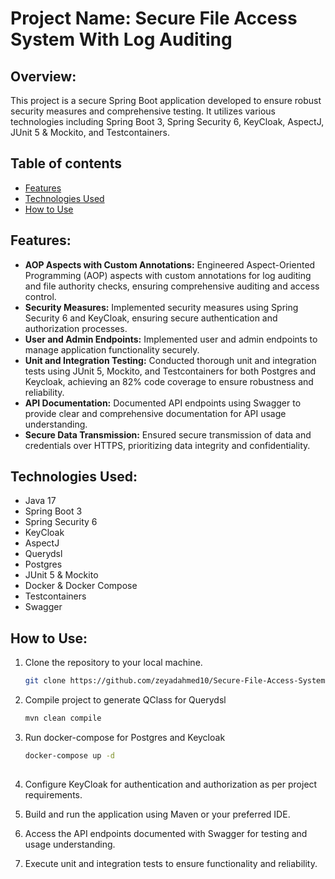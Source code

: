 # Project Name: Secure File Access System With Log Auditing


## Overview:
This project is a secure Spring Boot application developed to ensure robust security measures and comprehensive testing. It utilizes various technologies including Spring Boot 3, Spring Security 6, KeyCloak, AspectJ, JUnit 5 & Mockito, and Testcontainers.
## Table of contents
- [Features](#features)
- [Technologies Used](#technologies-used)
- [How to Use](#how-to-use)
  
## Features:
- **AOP Aspects with Custom Annotations:** Engineered Aspect-Oriented Programming (AOP) aspects with custom annotations for log auditing and file authority checks, ensuring comprehensive auditing and access control.
- **Security Measures:** Implemented security measures using Spring Security 6 and KeyCloak, ensuring secure authentication and authorization processes.
- **User and Admin Endpoints:** Implemented user and admin endpoints to manage application functionality securely.
- **Unit and Integration Testing:** Conducted thorough unit and integration tests using JUnit 5, Mockito, and Testcontainers for both Postgres and Keycloak, achieving an 82% code coverage to ensure robustness and reliability.
- **API Documentation:** Documented API endpoints using Swagger to provide clear and comprehensive documentation for API usage understanding.
- **Secure Data Transmission:** Ensured secure transmission of data and credentials over HTTPS, prioritizing data integrity and confidentiality.

## Technologies Used:
- Java 17
- Spring Boot 3
- Spring Security 6
- KeyCloak
- AspectJ
- Querydsl
- Postgres
- JUnit 5 & Mockito
- Docker & Docker Compose
- Testcontainers
- Swagger

## How to Use:
1. Clone the repository to your local machine.
   
   ```bash
   git clone https://github.com/zeyadahmed10/Secure-File-Access-System-With-Log-Auditing.git
2. Compile project to generate QClass for Querydsl

     ```bash
     mvn clean compile
3. Run docker-compose for Postgres and Keycloak

     ```bash
     docker-compose up -d
       
5. Configure KeyCloak for authentication and authorization as per project requirements.
6. Build and run the application using Maven or your preferred IDE.
7. Access the API endpoints documented with Swagger for testing and usage understanding.
8. Execute unit and integration tests to ensure functionality and reliability.

